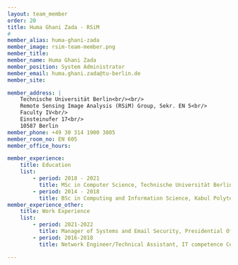 ```yaml
---
layout: team_member
order: 20
title: Huma Ghani Zada - RSiM
#
member_alias: huma-ghani-zada
member_image: rsim-team-member.png
member_title:
member_name: Huma Ghani Zada
member_position: System Administrator
member_email: huma.ghani.zada@tu-berlin.de
member_site:

member_address: |
    Technische Universität Berlin<br/><br/>
    Remote Sensing Image Analysis (RSiM) Group, Sekr. EN 5<br/>
    Faculty IV<br/>
    Einsteinufer 17<br/>
    10587 Berlin
member_phone: +49 30 314 1900 3805
member_room_no: EN 605
member_office_hours:

member_experience:
    title: Education
    list:
        - period: 2018 - 2021
          title: MSc in Computer Science, Technische Universität Berlin.
        - period: 2014 - 2018
          title: BSc in Computing and Information Science, Kabul Polytechnic University.
member_experience_other:
    title: Work Experience
    list:
        - period: 2021-2022
          title: Manager of Systems and Email Security, Presidential Office, Afghanistan.
        - period: 2016-2018
          title: Network Engineer/Technical Assistant, IT competence Center (ITCC), Afghanistan.

---
```

